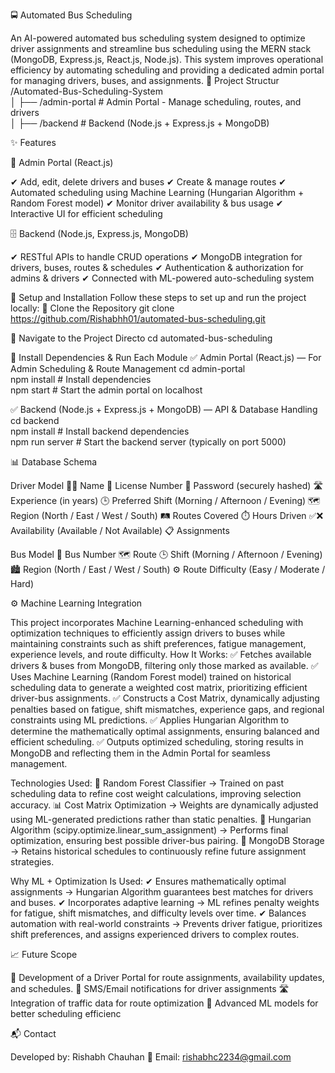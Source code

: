 🚍 Automated Bus Scheduling

An AI-powered automated bus scheduling system designed to optimize driver assignments and streamline bus scheduling using the MERN stack (MongoDB, Express.js, React.js, Node.js).
This system improves operational efficiency by automating scheduling and providing a dedicated admin portal for managing drivers, buses, and assignments.
📁 Project Structur
/Automated-Bus-Scheduling-System  
│ ├── /admin-portal     # Admin Portal - Manage scheduling, routes, and drivers  
│ ├── /backend          # Backend (Node.js + Express.js + MongoDB)  

✨ Features

🛑 Admin Portal (React.js)

✔ Add, edit, delete drivers and buses
✔ Create & manage routes
✔ Automated scheduling using Machine Learning (Hungarian Algorithm + Random Forest model)
✔ Monitor driver availability & bus usage
✔ Interactive UI for efficient scheduling

🗄️ Backend (Node.js, Express.js, MongoDB)

✔ RESTful APIs to handle CRUD operations
✔ MongoDB integration for drivers, buses, routes & schedules
✔ Authentication & authorization for admins & drivers
✔ Connected with ML-powered auto-scheduling system

🔑 Setup and Installation
Follow these steps to set up and run the project locally:
🚀 Clone the Repository
git clone https://github.com/Rishabhh01/automated-bus-scheduling.git

📁 Navigate to the Project Directo
cd automated-bus-scheduling

🔧 Install Dependencies & Run Each Module
✅ Admin Portal (React.js) — For Admin Scheduling & Route Management
cd admin-portal  
npm install  # Install dependencies  
npm start    # Start the admin portal on localhost  

✅ Backend (Node.js + Express.js + MongoDB) — API & Database Handling
cd backend  
npm install  # Install backend dependencies  
npm run server  # Start the backend server (typically on port 5000)  

📊 Database Schema

Driver Model
🧑‍💼 Name
🪪 License Number
🔐 Password (securely hashed)
🛣️ Experience (in years)
🕒 Preferred Shift (Morning / Afternoon / Evening)
🗺️ Region (North / East / West / South)
🛤️ Routes Covered
⏱️ Hours Driven
✅❌ Availability (Available / Not Available)
📋 Assignments

Bus Model
🔢 Bus Number
🗺️ Route
🕒 Shift (Morning / Afternoon / Evening)
🏙️ Region (North / East / West / South)
⚙️ Route Difficulty (Easy / Moderate / Hard)

⚙️ Machine Learning Integration

This project incorporates Machine Learning-enhanced scheduling with optimization techniques to efficiently assign drivers to buses while maintaining constraints such as shift preferences, fatigue management, experience levels, and route difficulty.
How It Works:
✅ Fetches available drivers & buses from MongoDB, filtering only those marked as available.
✅ Uses Machine Learning (Random Forest model) trained on historical scheduling data to generate a weighted cost matrix, prioritizing efficient driver-bus assignments.
✅ Constructs a Cost Matrix, dynamically adjusting penalties based on fatigue, shift mismatches, experience gaps, and regional constraints using ML predictions.
✅ Applies Hungarian Algorithm to determine the mathematically optimal assignments, ensuring balanced and efficient scheduling.
✅ Outputs optimized scheduling, storing results in MongoDB and reflecting them in the Admin Portal for seamless management.

Technologies Used:
🧠 Random Forest Classifier → Trained on past scheduling data to refine cost weight calculations, improving selection accuracy.
📊 Cost Matrix Optimization → Weights are dynamically adjusted using ML-generated predictions rather than static penalties.
🔢 Hungarian Algorithm (scipy.optimize.linear_sum_assignment) → Performs final optimization, ensuring best possible driver-bus pairing.
💾 MongoDB Storage → Retains historical schedules to continuously refine future assignment strategies.

Why ML + Optimization Is Used:
✔ Ensures mathematically optimal assignments → Hungarian Algorithm guarantees best matches for drivers and buses.
✔ Incorporates adaptive learning → ML refines penalty weights for fatigue, shift mismatches, and difficulty levels over time.
✔ Balances automation with real-world constraints → Prevents driver fatigue, prioritizes shift preferences, and assigns experienced drivers to complex routes.


📈 Future Scope

🚀 Development of a Driver Portal for route assignments, availability updates, and schedules.
📩 SMS/Email notifications for driver assignments
🛣 Integration of traffic data for route optimization
🧠 Advanced ML models for better scheduling efficienc

📬 Contact

Developed by: Rishabh Chauhan
📧 Email: rishabhc2234@gmail.com




